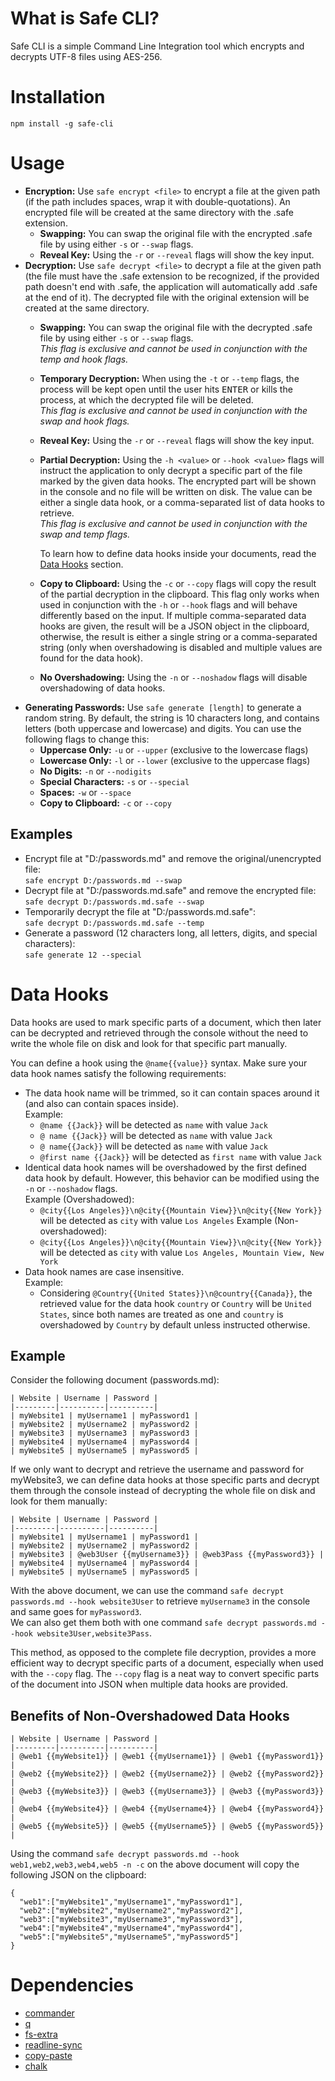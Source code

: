 # What is Safe CLI?

Safe CLI is a simple Command Line Integration tool which encrypts and decrypts UTF-8 files using AES-256.

# Installation

`npm install -g safe-cli`

# Usage

- **Encryption:** Use `safe encrypt <file>` to encrypt a file at the given path (if the path includes spaces, wrap it with double-quotations). An encrypted file will be created at the same directory with the .safe extension.
  - **Swapping:** You can swap the original file with the encrypted .safe file by using either `-s` or `--swap` flags.
  - **Reveal Key:** Using the `-r` or `--reveal` flags will show the key input.
- **Decryption:** Use `safe decrypt <file>` to decrypt a file at the given path (the file must have the .safe extension to be recognized, if the provided path doesn't end with .safe, the application will automatically add .safe at the end of it). The decrypted file with the original extension will be created at the same directory.
  - **Swapping:** You can swap the original file with the decrypted .safe file by using either `-s` or `--swap` flags.  
  _This flag is exclusive and cannot be used in conjunction with the temp and hook flags._
  - **Temporary Decryption:** When using the `-t` or `--temp` flags, the process will be kept open until the user hits <kbd>ENTER</kbd> or kills the process, at which the decrypted file will be deleted.  
  _This flag is exclusive and cannot be used in conjunction with the swap and hook flags._
  - **Reveal Key:** Using the `-r` or `--reveal` flags will show the key input.
  - **Partial Decryption:** Using the `-h <value>` or `--hook <value>` flags will instruct the application to only decrypt a specific part of the file marked by the given data hooks. The encrypted part will be shown in the console and no file will be written on disk. The value can be either a single data hook, or a comma-separated list of data hooks to retrieve.  
  _This flag is exclusive and cannot be used in conjunction with the swap and temp flags._  

    To learn how to define data hooks inside your documents, read the [Data Hooks](#data-hooks) section.
  - **Copy to Clipboard:** Using the `-c` or `--copy` flags will copy the result of the partial decryption in the clipboard. This flag only works when used in conjunction with the `-h` or `--hook` flags and will behave differently based on the input. If multiple comma-separated data hooks are given, the result will be a JSON object in the clipboard, otherwise, the result is either a single string or a comma-separated string (only when overshadowing is disabled and multiple values are found for the data hook).
  - **No Overshadowing:** Using the `-n` or `--noshadow` flags will disable overshadowing of data hooks.
- **Generating Passwords:** Use `safe generate [length]` to generate a random string. By default, the string is 10 characters long, and contains letters (both uppercase and lowercase) and digits. You can use the following flags to change this:
  - **Uppercase Only:** `-u` or `--upper` (exclusive to the lowercase flags)
  - **Lowercase Only:** `-l` or `--lower` (exclusive to the uppercase flags)
  - **No Digits:** `-n` or `--nodigits`
  - **Special Characters:** `-s` or `--special`
  - **Spaces:** `-w` or `--space`
  - **Copy to Clipboard:** `-c` or `--copy`

## Examples

- Encrypt file at "D:/passwords.md" and remove the original/unencrypted file:  
    `safe encrypt D:/passwords.md --swap`
- Decrypt file at "D:/passwords.md.safe" and remove the encrypted file:  
    `safe decrypt D:/passwords.md.safe --swap`
- Temporarily decrypt the file at "D:/passwords.md.safe":  
    `safe decrypt D:/passwords.md.safe --temp`
- Generate a password (12 characters long, all letters, digits, and special characters):  
    `safe generate 12 --special`

# Data Hooks

Data hooks are used to mark specific parts of a document, which then later can be decrypted and retrieved through the console without the need to write the whole file on disk and look for that specific part manually.

You can define a hook using the `@name{{value}}` syntax. Make sure your data hook names satisfy the following requirements:
- The data hook name will be trimmed, so it can contain spaces around it (and also can contain spaces inside).  
    Example:
    - `@name {{Jack}}` will be detected as `name` with value `Jack`
    - `@ name {{Jack}}` will be detected as `name` with value `Jack`
    - `@ name{{Jack}}` will be detected as `name` with value `Jack`
    - `@first name {{Jack}}` will be detected as `first name` with value `Jack`
- Identical data hook names will be overshadowed by the first defined data hook by default. However, this behavior can be modified using the `-n` or `--noshadow` flags.  
    Example (Overshadowed):
  - `@city{{Los Angeles}}\n@city{{Mountain View}}\n@city{{New York}}` will be detected as `city` with value `Los Angeles`
    Example (Non-overshadowed):
  - `@city{{Los Angeles}}\n@city{{Mountain View}}\n@city{{New York}}` will be detected as `city` with value `Los Angeles, Mountain View, New York`
- Data hook names are case insensitive.  
    Example:
  - Considering `@Country{{United States}}\n@country{{Canada}}`, the retrieved value for the data hook `country` or `Country` will be `United States`, since both names are treated as one and `country` is overshadowed by `Country` by default unless instructed otherwise.

## Example

Consider the following document (passwords.md):

```
| Website | Username | Password |
|---------|----------|----------|
| myWebsite1 | myUsername1 | myPassword1 |
| myWebsite2 | myUsername2 | myPassword2 |
| myWebsite3 | myUsername3 | myPassword3 |
| myWebsite4 | myUsername4 | myPassword4 |
| myWebsite5 | myUsername5 | myPassword5 |
```

If we only want to decrypt and retrieve the username and password for myWebsite3, we can define data hooks at those specific parts and decrypt them through the console instead of decrypting the whole file on disk and look for them manually:

```
| Website | Username | Password |
|---------|----------|----------|
| myWebsite1 | myUsername1 | myPassword1 |
| myWebsite2 | myUsername2 | myPassword2 |
| myWebsite3 | @web3User {{myUsername3}} | @web3Pass {{myPassword3}} |
| myWebsite4 | myUsername4 | myPassword4 |
| myWebsite5 | myUsername5 | myPassword5 |
```
With the above document, we can use the command `safe decrypt passwords.md --hook website3User` to retrieve `myUsername3` in the console and same goes for `myPassword3`.  
We can also get them both with one command `safe decrypt passwords.md --hook website3User,website3Pass`.

This method, as opposed to the complete file decryption, provides a more efficient way to decrypt specific parts of a document, especially when used with the `--copy` flag. The `--copy` flag is a neat way to convert specific parts of the document into JSON when multiple data hooks are provided.

## Benefits of Non-Overshadowed Data Hooks

```
| Website | Username | Password |
|---------|----------|----------|
| @web1 {{myWebsite1}} | @web1 {{myUsername1}} | @web1 {{myPassword1}} |
| @web2 {{myWebsite2}} | @web2 {{myUsername2}} | @web2 {{myPassword2}} |
| @web3 {{myWebsite3}} | @web3 {{myUsername3}} | @web3 {{myPassword3}} |
| @web4 {{myWebsite4}} | @web4 {{myUsername4}} | @web4 {{myPassword4}} |
| @web5 {{myWebsite5}} | @web5 {{myUsername5}} | @web5 {{myPassword5}} |
```

Using the command `safe decrypt passwords.md --hook web1,web2,web3,web4,web5 -n -c` on the above document will copy the following JSON on the clipboard:

```
{
  "web1":["myWebsite1","myUsername1","myPassword1"],
  "web2":["myWebsite2","myUsername2","myPassword2"],
  "web3":["myWebsite3","myUsername3","myPassword3"],
  "web4":["myWebsite4","myUsername4","myPassword4"],
  "web5":["myWebsite5","myUsername5","myPassword5"]
}
```

# Dependencies

- [commander](https://github.com/tj/commander.js/)
- [q](https://github.com/kriskowal/q)
- [fs-extra](https://github.com/jprichardson/node-fs-extra)
- [readline-sync](https://github.com/anseki/readline-sync)
- [copy-paste](https://github.com/xavi-/node-copy-paste)
- [chalk](https://github.com/chalk/chalk)
